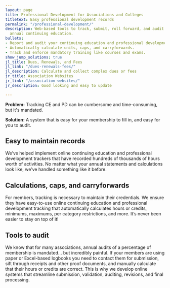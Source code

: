 ```yaml
---
layout: page
title: Professional Development for Associations and Colleges
titletext: Easy professional development records
permalink: "/professional-development/"
description: Web-based tools to track, submit, roll forward, and audit all required
  annual continuing education.
bullets:
- Report and audit your continuing education and professional development.
- Automatically calculate units, caps, and carryforwards.
- Track and enforce mandatory training like courses and exams.
show_jump_solutions: true
jl_title: Dues, Renewals, and Fees
jl_link: "/dues-renewals-fees/"
jl_description: Calculate and collect complex dues or fees
jr_title: Association Websites
jr_link: "/association-websites/"
jr_description: Good looking and easy to update

---
```

**Problem:** Tracking CE and PD can be cumbersome and time-consuming, but it's mandated.

**Solution:** A system that is easy for your membership to fill in, and easy for you to audit.

## Easy to maintain records

We’ve helped implement online continuing education and professional development trackers that have recorded hundreds of thousands of hours worth of activities. No matter what your annual statements and calculations look like, we’ve handled something like it before.

## Calculations, caps, and carryforwards

For members, tracking is necessary to maintain their credentials. We ensure they have easy-to-use online continuing education and professional development tracking that automatically calculates hours or credits, minimums, maximums, per category restrictions, and more. It’s never been easier to stay on top of it!

## Tools to audit

We know that for many associations, annual audits of a percentage of membership is mandated... but incredibly painful. If your members are using paper or Excel-based logbooks you need to contact them for submission, sift through receipts and other proof documents, and manually calculate that their hours or credits are correct. This is why we develop online systems that streamline submission, validation, auditing, revisions, and final processing.
